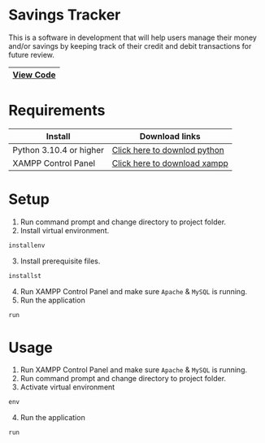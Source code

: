 # Savings Tracker

This is a software in development that will help users manage their money and/or savings by keeping track of their credit and debit transactions for future review.

| [**View Code**](https://github.com/jonncrs/Savings-Tracker) |
|--------------------------------------------|

# Requirements
|  Install | Download links |
|--------------------------------------------|--------------------------------------------|
| Python 3.10.4 or higher | [Click here to downlod python](https://www.python.org/downloads/) |
| XAMPP Control Panel | [Click here to download xampp](https://www.apachefriends.org/download.html) |

# Setup
1. Run command prompt and change directory to project folder.
2. Install virtual environment.
```cmd
installenv
```
3. Install prerequisite files.
```cmd
installst
```
4. Run XAMPP Control Panel and make sure `Apache` & `MySQL` is running.
5. Run the application
```cmd
run
```

# Usage
1. Run XAMPP Control Panel and make sure `Apache` & `MySQL` is running.
2. Run command prompt and change directory to project folder.
3. Activate virtual environment
```cmd
env
```
4. Run the application
``` cmd
run
```
